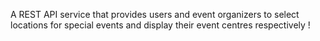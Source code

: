 A REST API service that provides users and event organizers to select locations for special events and display their event centres respectively !
